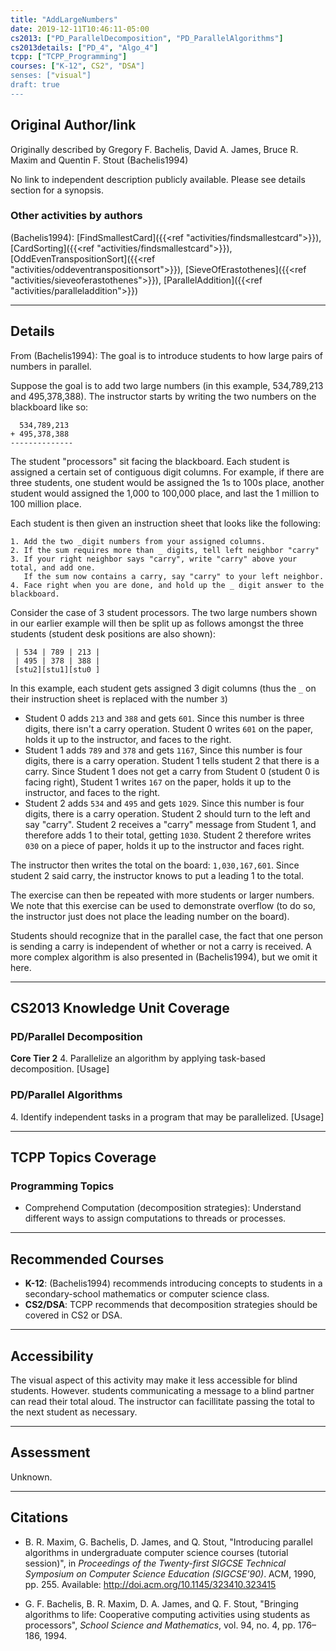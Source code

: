 ```yaml
---
title: "AddLargeNumbers"
date: 2019-12-11T10:46:11-05:00
cs2013: ["PD_ParallelDecomposition", "PD_ParallelAlgorithms"]
cs2013details: ["PD_4", "Algo_4"]
tcpp: ["TCPP_Programming"]
courses: ["K-12", CS2", "DSA"]
senses: ["visual"]
draft: true
---
```


## Original Author/link

Originally described by Gregory F. Bachelis, David A. James, Bruce R. Maxim and Quentin F. Stout (Bachelis1994)

No link to independent description publicly available. Please see details section for a synopsis.

### Other activities by authors

(Bachelis1994): [FindSmallestCard]({{<ref "activities/findsmallestcard">}}), [CardSorting]({{<ref "activities/findsmallestcard">}}), [OddEvenTranspositionSort]({{<ref "activities/oddeventranspositionsort">}}), 
  [SieveOfErastothenes]({{<ref "activities/sieveoferastothenes">}}), [ParallelAddition]({{<ref "activities/paralleladdition">}})

---

## Details

From (Bachelis1994): The goal is to introduce students to how large pairs of numbers in parallel. 

Suppose the goal is to add two large numbers (in this example, 534,789,213 and 495,378,388). The instructor starts by writing the two numbers on the blackboard like so:

```text
  534,789,213
+ 495,378,388
--------------
```

The student "processors" sit facing the blackboard. Each student is assigned a certain set of contiguous digit columns. For example, if there are three students, one student would be assigned the 1s to 100s place, another student would assigned the 1,000 to 100,000 place, and last the 1 million to 100 million place.

Each student is then given an instruction sheet that looks like the following:

```text
1. Add the two _digit numbers from your assigned columns.
2. If the sum requires more than _ digits, tell left neighbor "carry"
3. If your right neighbor says "carry", write "carry" above your total, and add one. 
   If the sum now contains a carry, say "carry" to your left neighbor. 
4. Face right when you are done, and hold up the _ digit answer to the blackboard.
```

Consider the case of 3 student processors. The two large numbers shown in our earlier example will then be split up as follows amongst the three students (student desk positions are also shown):

```text
 | 534 | 789 | 213 |
 | 495 | 378 | 388 |
 [stu2][stu1][stu0 ]
```

In this example, each student gets assigned 3 digit columns (thus the `_` on their instruction sheet is replaced with the number `3`)

* Student 0 adds `213` and `388` and gets `601`. Since this number is three digits, there isn't a carry operation. Student 0 writes `601` on the paper, holds it up to the instructor, and faces to the right.
* Student 1 adds `789` and `378` and gets `1167`, Since this number is four digits, there is a carry operation. Student 1 tells student 2 that there is a carry. Since Student 1 does not get a carry from 
  Student 0 (student 0 is facing right), Student 1 writes `167` on the paper, holds it up to the instructor, and faces to the right.
* Student 2 adds `534` and `495` and gets `1029`. Since this number is four digits, there is a carry operation. Student 2 should turn to the left and say "carry". 
  Student 2 receives a "carry" message from Student 1, and therefore adds 1 to their total, getting `1030`. Student 2 therefore writes `030` on a piece of paper, holds it up to the instructor and faces right.

 The instructor then writes the total on the board: `1,030,167,601`. Since student 2 said carry, the instructor knows to put a leading 1 to the total.

 The exercise can then be repeated with more students or larger numbers. We note that this exercise can be used to demonstrate overflow (to do so, the instructor just does not place the leading number on the board).

 Students should recognize that in the parallel case, the fact that one person is sending a carry is independent of whether or not a carry is received. A more complex algorithm is also presented in (Bachelis1994), but we omit it here.


---

## CS2013 Knowledge Unit Coverage

### PD/Parallel Decomposition


**Core Tier 2**
4\. Parallelize an algorithm by applying task-based decomposition. [Usage]

### PD/Parallel Algorithms

4\. Identify independent tasks in a program that may be parallelized. [Usage]


---

## TCPP Topics Coverage

### Programming Topics

* Comprehend Computation (decomposition strategies): Understand different ways to assign computations to threads or processes.

---

## Recommended Courses

* **K-12**: (Bachelis1994) recommends introducing concepts to students in a secondary-school mathematics or computer science class.
* **CS2/DSA**: TCPP recommends that decomposition strategies should be covered in CS2 or DSA.

---

## Accessibility

The visual aspect of this activity may make it less accessible for blind students. However. students communicating a message to a blind partner can read their total aloud. The instructor can facillitate passing the total to the next student as necessary.

---


## Assessment 

Unknown.

---

## Citations

* B. R. Maxim, G. Bachelis, D. James, and Q. Stout, "Introducing parallel algorithms in undergraduate computer science courses (tutorial session)", in _Proceedings of the Twenty-first SIGCSE Technical Symposium 
  on Computer Science Education (SIGCSE'90)_. ACM, 1990, pp. 255. Available: http://doi.acm.org/10.1145/323410.323415
  
* G. F. Bachelis, B. R. Maxim, D. A. James, and Q. F. Stout, "Bringing algorithms to life: Cooperative computing activities using students as processors", _School Science and Mathematics_,
  vol. 94, no. 4, pp. 176–186, 1994.
